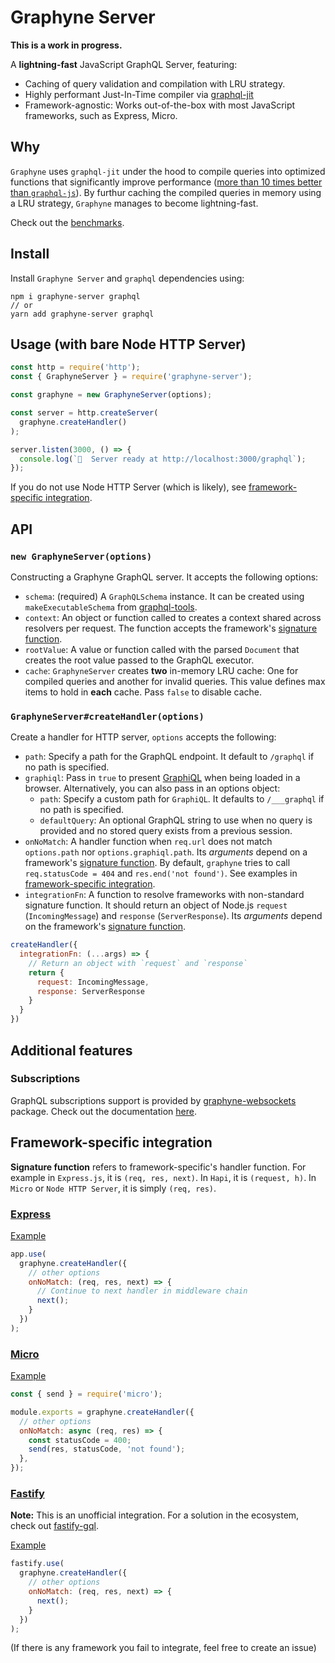 # Graphyne Server

**This is a work in progress.**

A **lightning-fast** JavaScript GraphQL Server, featuring:

- Caching of query validation and compilation with LRU strategy.
- Highly performant Just-In-Time compiler via [graphql-jit](https://github.com/zalando-incubator/graphql-jit)
- Framework-agnostic: Works out-of-the-box with most JavaScript frameworks, such as Express, Micro.

## Why

`Graphyne` uses `graphql-jit` under the hood to compile queries into optimized functions that significantly improve performance ([more than 10 times better than `graphql-js`](https://github.com/zalando-incubator/graphql-jit#benchmarks)). By furthur caching the compiled queries in memory using a LRU strategy, `Graphyne` manages to become lightning-fast.

Check out the [benchmarks](/bench).

## Install

Install `Graphyne Server` and `graphql` dependencies using:

```shell
npm i graphyne-server graphql
// or
yarn add graphyne-server graphql
```

## Usage (with bare Node HTTP Server)

```javascript
const http = require('http');
const { GraphyneServer } = require('graphyne-server');

const graphyne = new GraphyneServer(options);

const server = http.createServer(
  graphyne.createHandler()
);

server.listen(3000, () => {
  console.log(`🚀  Server ready at http://localhost:3000/graphql`);
});
```

If you do not use Node HTTP Server (which is likely), see [framework-specific integration](#framework-specific-integration).

## API

### `new GraphyneServer(options)`

Constructing a Graphyne GraphQL server. It accepts the following options:

- `schema`: (required) A `GraphQLSchema` instance. It can be created using `makeExecutableSchema` from [graphql-tools](https://github.com/apollographql/graphql-tools).
- `context`: An object or function called to creates a context shared across resolvers per request. The function accepts the framework's [signature function](#framework-specific-integration).
- `rootValue`: A value or function called with the parsed `Document` that creates the root value passed to the GraphQL executor.
- `cache`: `GraphyneServer` creates **two** in-memory LRU cache: One for compiled queries and another for invalid queries. This value defines max items to hold in **each** cache. Pass `false` to disable cache.

### `GraphyneServer#createHandler(options)`

Create a handler for HTTP server, `options` accepts the following:

- `path`: Specify a path for the GraphQL endpoint. It default to `/graphql` if no path is specified.
- `graphiql`: Pass in `true` to present [GraphiQL](https://github.com/graphql/graphiql) when being loaded in a browser. Alternatively, you can also pass in an options object:
  - `path`: Specify a custom path for `GraphiQL`. It defaults to `/___graphql` if no path is specified.
  - `defaultQuery`: An optional GraphQL string to use when no query is provided and no stored query exists from a previous session.
- `onNoMatch`: A handler function when `req.url` does not match `options.path` nor `options.graphiql.path`. Its *arguments* depend on a framework's [signature function](#framework-specific-integration). By default, `graphyne` tries to call `req.statusCode = 404` and `res.end('not found')`. See examples in [framework-specific integration](#framework-specific-integration).
- `integrationFn`: A function to resolve frameworks with non-standard signature function. It should return an object of Node.js `request` (`IncomingMessage`) and `response` (`ServerResponse`). Its *arguments* depend on the framework's [signature function](#framework-specific-integration).

```javascript
createHandler({
  integrationFn: (...args) => {
    // Return an object with `request` and `response`
    return {
      request: IncomingMessage,
      response: ServerResponse
    }
  }
})
```

## Additional features

### Subscriptions

GraphQL subscriptions support is provided by [graphyne-websockets](https://www.npmjs.com/package/graphyne-ws) package. Check out the documentation [here](/packages/graphyne-ws).

## Framework-specific integration

**Signature function** refers to framework-specific's handler function. For example in `Express.js`, it is `(req, res, next)`. In `Hapi`, it is `(request, h)`. In `Micro` or `Node HTTP Server`, it is simply `(req, res)`.

### [Express](https://github.com/expressjs/express)

[Example](/examples/with-express)

```javascript
app.use(
  graphyne.createHandler({
    // other options
    onNoMatch: (req, res, next) => {
      // Continue to next handler in middleware chain
      next();
    }
  })
);
```

### [Micro](https://github.com/zeit/micro)

[Example](/examples/with-micro)

```javascript
const { send } = require('micro');

module.exports = graphyne.createHandler({
  // other options
  onNoMatch: async (req, res) => {
    const statusCode = 400;
    send(res, statusCode, 'not found');
  },
});
```

### [Fastify](https://github.com/fastify/fastify)

**Note:** This is an unofficial integration. For a solution in the ecosystem, check out [fastify-gql](https://github.com/mcollina/fastify-gql).

[Example](/examples/with-fastify)

```javascript
fastify.use(
  graphyne.createHandler({
    // other options
    onNoMatch: (req, res, next) => {
      next();
    }
  })
);
```

(If there is any framework you fail to integrate, feel free to create an issue)
